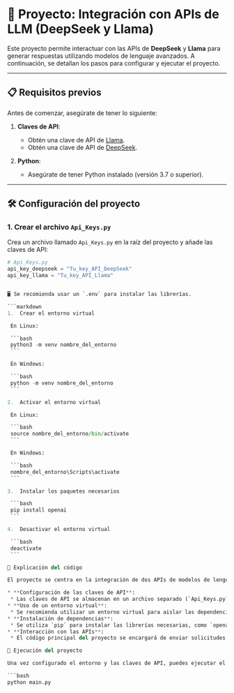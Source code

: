 # 🚀 Proyecto: Integración con APIs de LLM (DeepSeek y Llama)

Este proyecto permite interactuar con las APIs de **DeepSeek** y **Llama** para generar respuestas utilizando modelos de lenguaje avanzados. A continuación, se detallan los pasos para configurar y ejecutar el proyecto.

---

## 📋 Requisitos previos

Antes de comenzar, asegúrate de tener lo siguiente:

1. **Claves de API**:
   - Obtén una clave de API de [Llama](https://console.llamaapi.com/en/dashboard).
   - Obtén una clave de API de [DeepSeek](https://platform.deepseek.com/usage).

2. **Python**:
   - Asegúrate de tener Python instalado (versión 3.7 o superior).

---

## 🛠️ Configuración del proyecto

### 1. **Crear el archivo `Api_Keys.py`**
   Crea un archivo llamado `Api_Keys.py` en la raíz del proyecto y añade las claves de API:

   ```python
   # Api_Keys.py
   api_key_deepseek = "Tu_key_API_DeepSeek"
   api_key_llama = "Tu_key_API_Llama"


🖥️ Se recomienda usar un `.env` para instalar las librerías.

```markdown
1.  Crear el entorno virtual

    En Linux:

    ```bash
    python3 -m venv nombre_del_entorno
    ```

    En Windows:

    ```bash
    python -m venv nombre_del_entorno
    ```

2.  Activar el entorno virtual

    En Linux:

    ```bash
    source nombre_del_entorno/bin/activate
    ```

    En Windows:

    ```bash
    nombre_del_entorno\Scripts\activate
    ```

3.  Instalar los paquetes necesarios

    ```bash
    pip install openai
    ```

4.  Desactivar el entorno virtual

    ```bash
    deactivate
    ```

📝 Explicación del código

El proyecto se centra en la integración de dos APIs de modelos de lenguaje: `DeepSeek` y `Llama`. A continuación, se describe brevemente cómo funciona el código:

* **Configuración de las claves de API**:
    * Las claves de API se almacenan en un archivo separado (`Api_Keys.py`) para mantener la seguridad y facilitar su gestión.
* **Uso de un entorno virtual**:
    * Se recomienda utilizar un entorno virtual para aislar las dependencias del proyecto y evitar conflictos con otros proyectos.
* **Instalación de dependencias**:
    * Se utiliza `pip` para instalar las librerías necesarias, como `openai`, que facilita la interacción con las APIs de los modelos de lenguaje.
* **Interacción con las APIs**:
    * El código principal del proyecto se encargará de enviar solicitudes a las APIs de DeepSeek y Llama, procesar las respuestas y generar salidas útiles basadas en los modelos de lenguaje.

🚀 Ejecución del proyecto

Una vez configurado el entorno y las claves de API, puedes ejecutar el proyecto para interactuar con las APIs y obtener respuestas generadas por los modelos de lenguaje.

```bash
python main.py